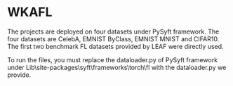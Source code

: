 # WKAFL
The projects are deployed on four datasets under PySyft framework. The four datasets are CelebA, EMNIST ByClass, EMNIST MNIST and CIFAR10. The first two benchmark FL datasets provided by LEAF were directly used. 

To run the files, you must replace the dataloader.py of PySyft framework under Lib\site-packages\syft\frameworks\torch\fl with the dataloader.py we provide.

